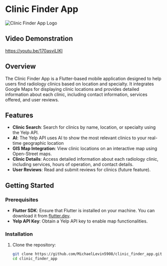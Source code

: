 # Clinic Finder App

![Clinic Finder App Logo](clinic_finder_cropped.png)

## Video Demonstration
https://youtu.be/170asvjLIKI

## Overview

The Clinic Finder App is a Flutter-based mobile application designed to help users find radiology clinics based on location and specialty. It integrates Google Maps for displaying clinic locations and provides detailed information about each clinic, including contact information, services offered, and user reviews.

## Features

- **Clinic Search**: Search for clinics by name, location, or specialty using the Yelp API.
- **AI**: The Yelp API uses AI to show the most relevant clinics to your real-time geographic location
- **GIS Map Integration**: View clinic locations on an interactive map using Open-Street maps.
- **Clinic Details**: Access detailed information about each radiology clinic, including services, hours of operation, and contact details.
- **User Reviews**: Read and submit reviews for clinics (future feature).

## Getting Started

### Prerequisites

- **Flutter SDK**: Ensure that Flutter is installed on your machine. You can download it from [flutter.dev](https://flutter.dev).
- **Yelp API Key**: Obtain a Yelp API key to enable map functionalities.

### Installation

1. Clone the repository:

   ```bash
   git clone https://github.com/MichaelLevin5908/clinic_finder_app.git
   cd clinic_finder_app

